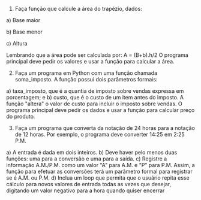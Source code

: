 1) Faça função que calcule a área do trapézio, dados:

a) Base maior

b) Base menor

c) Altura

Lembrando que a área pode ser calculada por: A = (B+b).h/2
O programa principal deve pedir os valores e usar a função para calcular a área.



2) Faça um programa em Python com uma função chamada soma_imposto. A função
possui dois parâmetros formais:

a) taxa_imposto, que é a quantia de imposto sobre vendas expressa em
porcentagem; e
b) custo, que é o custo de um item antes do imposto. A função "altera" o valor de
custo para incluir o imposto sobre vendas.
O programa principal deve pedir os dados e usar a função para calcular preço do produto.



3) Faça um programa que converta da notação de 24 horas para a notação de 12 horas.
Por exemplo, o programa deve converter 14:25 em 2:25 P.M.

a) A entrada é dada em dois inteiros.
b) Deve haver pelo menos duas funções: uma para a conversão e uma para a saída.
c) Registre a informação A.M./P.M. como um valor "A" para A.M. e "P" para P.M.
Assim, a função para efetuar as conversões terá um parâmetro formal para
registrar se é A.M. ou P.M.
d) Inclua um loop que permita que o usuário repita esse cálculo para novos valores
de entrada todas as vezes que desejar, digitando um valor negativo para a hora
quando quiser encerrar
